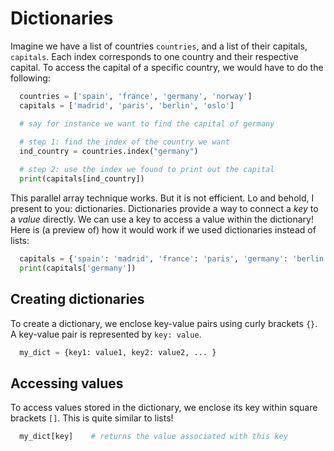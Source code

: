 # Dictionaries

Imagine we have a list of countries `countries`, and a list of their capitals, `capitals`. Each index corresponds to one country and
their respective capital. To access the capital of a specific country, we would have to do the following:

```python
  countries = ['spain', 'france', 'germany', 'norway']
  capitals = ['madrid', 'paris', 'berlin', 'oslo']

  # say for instance we want to find the capital of germany
  
  # step 1: find the index of the country we want
  ind_country = countries.index("germany")

  # step 2: use the index we found to print out the capital
  print(capitals[ind_country])
```

This parallel array technique works. But it is not efficient. Lo and behold, I present to you: dictionaries.
Dictionaries provide a way to connect a *key* to a *value* directly. We can use a key to access a value within the dictionary!
Here is (a preview of) how it would work if we used dictionaries instead of lists:

```python
  capitals = {'spain': 'madrid', 'france': 'paris', 'germany': 'berlin', 'norway': 'oslo'}
  print(capitals['germany'])
```

## Creating dictionaries

To create a dictionary, we enclose key-value pairs using curly brackets `{}`. A key-value pair is represented by `key: value`.

```python
  my_dict = {key1: value1, key2: value2, ... }
```

## Accessing values

To access values stored in the dictionary, we enclose its key within square brackets `[]`. This is quite similar to lists!

```python
  my_dict[key]    # returns the value associated with this key
```
